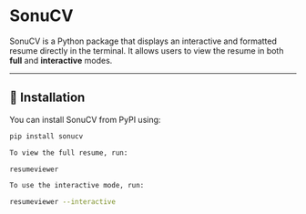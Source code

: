 # SonuCV

SonuCV is a Python package that displays an interactive and formatted resume directly in the terminal. It allows users to view the resume in both **full** and **interactive** modes.

---

## 🚀 Installation

You can install SonuCV from PyPI using:

```sh
pip install sonucv

To view the full resume, run:

resumeviewer

To use the interactive mode, run:

resumeviewer --interactive

